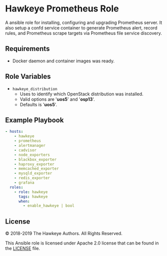 # Hawkeye Prometheus Role

A ansible role for installing, configuring and upgrading Prometheus server.
It also setup a confd service container to generate Prometheus alert, record rules, and
Prometheus scrape targets via Prometheus file service discovery.

## Requirements

* Docker daemon and container images was ready.

## Role Variables

* `hawkeye_distribution`
    * Uses to identify which OpenStack distribution was installed.
    * Valid options are '**uos5**' and '**osp13**'.
    * Defaults is '**uos5**'.

## Example Playbook

```yaml
- hosts:
    - hawkeye
    - prometheus
    - alertmanager
    - cadvisor
    - node_exporters
    - blackbox_exporter
    - haproxy_exporter
    - memcached_exporter
    - mysqld_exporter
    - redis_exporter
    - grafana
  roles:
    - role: hawkeye
      tags: hawkeye
      when:
        - enable_hawkeye | bool
```

## License

&copy; 2018-2019 The Hawkeye Authors. All Rights Reserved.

This Ansible role is licensed under Apache 2.0 license that can be found in the [LICENSE](../../../LICENSE) file.
